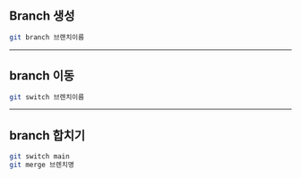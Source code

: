 ## Branch 생성
```bash
git branch 브랜치이름
```
---
## branch 이동
```bash
git switch 브렌치이름
```
---
## branch 합치기
```bash
git switch main
git merge 브렌치명
```
